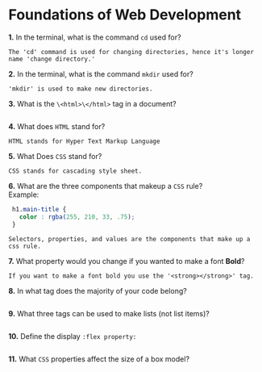# Foundations of Web Development

**1.** In the terminal, what is the command `cd` used for?
<!-- enter you answer in the space below -->
```
The 'cd' command is used for changing directories, hence it's longer name 'change directory.'
```


**2.** In the terminal, what is the command `mkdir` used for?
<!-- enter you answer in the space below -->
```
'mkdir' is used to make new directories.
```


**3.** What is the `\<html>\</html>` tag in a document?
<!-- enter you answer in the space below -->
```

```


**4.** What does `HTML` stand for?
<!-- enter you answer in the space below -->
```
HTML stands for Hyper Text Markup Language
```


**5.** What Does `CSS` stand for?
<!-- enter you answer in the space below -->
```
CSS stands for cascading style sheet.
```


**6.** What are the three components that makeup a `CSS` rule? <br> Example:
```css
 h1.main-title {
   color : rgba(255, 210, 33, .75);
 }
```
<!-- enter you answer in the space below -->
```
Selectors, properties, and values are the components that make up a css rule.
```


**7.** What property would you change if you wanted to make a font **Bold**?
<!-- enter you answer in the space below -->
```
If you want to make a font bold you use the '<strong></strong>' tag.
```


**8.** In what tag does the majority of your code belong?
<!-- enter you answer in the space below -->
```

```


**9.** What three tags can be used to make lists (not list items)?
<!-- enter you answer in the space below -->
```

```


**10.** Define the display `:flex property:`
<!-- enter you answer in the space below -->
```

```


**11.** What `CSS` properties affect the size of a box model?
<!-- enter you answer in the space below -->
```

```